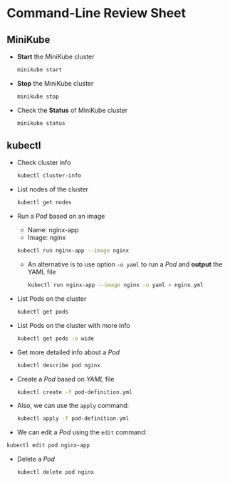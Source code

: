 # Command-Line Review Sheet
## MiniKube
* **Start** the MiniKube cluster
    ```bash
    minikube start
    ```
* **Stop** the MiniKube cluster
    ```bash
    minikube stop
    ```
* Check the **Status** of MiniKube cluster
    ```bash
    minikube status
    ```

## kubectl 
* Check cluster info
    ```bash
    kubectl cluster-info
    ```
* List nodes of the cluster
    ```bash
    kubectl get nodes
    ```
* Run a _Pod_ based on an image
    * Name: nginx-app
    * Image: nginx
    ```bash
    kubectl run nginx-app --image nginx
    ```
    * An alternative is to use option `-o yaml` to run a _Pod_ and **output** the YAML file
       ```bash
       kubectl run nginx-app --image nginx -o yaml > nginx.yml 
       ```

* List Pods on the cluster
    ```bash
    kubectl get pods
    ```
* List Pods on the cluster with more info
   ```bash
   kubectl get pods -o wide
   ```
* Get more detailed info about a _Pod_
    ```bash
    kubectl describe pod nginx
    ```
* Create a _Pod_ based on _YAML_ file

    ```bash
    kubectl create -f pod-definition.yml
    ```
* Also, we can use the `apply` command:
    ```bash
    kubectl apply -f pod-definition.yml
    ```
* We can edit a _Pod_ using the `edit` command:
```bash
kubectl edit pod nginx-app
```
* Delete a _Pod_
   ```bash
   kubectl delete pod nginx
   ```